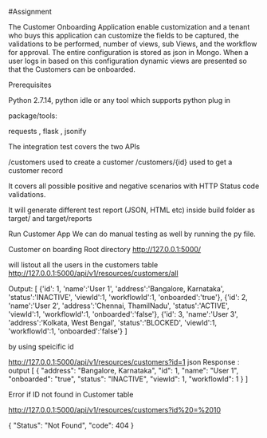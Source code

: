#Assignment


The Customer Onboarding Application enable customization and a tenant who buys this application can customize the fields to be captured, the validations to be performed, number of views, sub Views, and the workflow for approval. The entire configuration is stored as json in Mongo. When a user logs in based on this configuration dynamic views are presented so that the Customers can be onboarded.


Prerequisites

Python 2.7.14, python idle or any tool which supports python plug in 

package/tools:

requests , flask , jsonify

The integration test covers the two APIs

/customers used to create a customer
/customers/{id} used to get a customer record

It covers all possible positive and negative scenarios with HTTP Status code validations.

It will generate different test report (JSON, HTML etc) inside build folder as target/ and target/reports

Run Customer App
We can do manual testing as well by running the py file.

Customer on boarding Root directory 
http://127.0.0.1:5000/

will listout all the users in the customers table 
http://127.0.0.1:5000/api/v1/resources/customers/all


Output:
[
   {'id': 1,
     'name':'User 1',
      'address':'Bangalore, Karnataka',
      'status':'INACTIVE',
      'viewId':1,
      'workflowId':1,
      'onboarded':'true'},
    {'id': 2,
     'name':'User 2',
      'address':'Chennai, ThamilNadu',
      'status':'ACTIVE',
      'viewId':1,
      'workflowId':1,
      'onboarded':'false'},
    {'id': 3,
     'name':'User 3',
      'address':'Kolkata, West Bengal',
      'status':'BLOCKED',
      'viewId':1,
      'workflowId':1,
      'onboarded':'false'}
]

by using speicific id 

http://127.0.0.1:5000/api/v1/resources/customers?id=1
 json Response : output 
[
  {
    "address": "Bangalore, Karnataka", 
    "id": 1, 
    "name": "User 1", 
    "onboarded": "true", 
    "status": "INACTIVE", 
    "viewId": 1, 
    "workflowId": 1
  }
]

Error if ID not found in Customer table 

http://127.0.0.1:5000/api/v1/resources/customers?id%20=%2010

{
  "Status": "Not Found", 
  "code": 404
}



